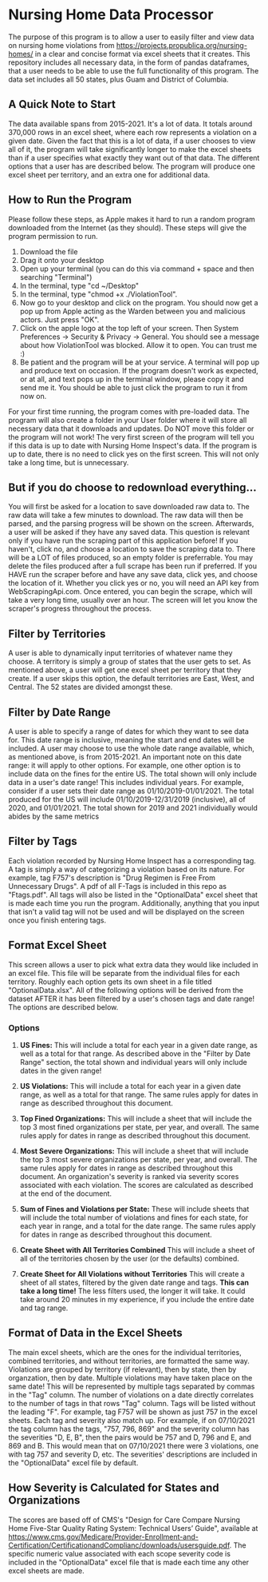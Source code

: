 # **Nursing Home Data Processor**
The purpose of this program is to allow a user to easily filter and view data on nursing home violations from https://projects.propublica.org/nursing-homes/ in a clear and concise format via excel sheets that it creates. This repository includes all necessary data, in the form of pandas dataframes, that a user needs to be able to use the full functionality of this program. The data set includes all 50 states, plus Guam and District of Columbia.

## A Quick Note to Start
The data available spans from 2015-2021. It's a lot of data. It totals around 370,000 rows in an excel sheet, where each row represents a violation on a given date. Given the fact that this is a lot of data, if a user chooses to view all of it, the program will take significantly longer to make the excel sheets than if a user specifies what exactly they want out of that data. The different options that a user has are described below. The program will produce one excel sheet per territory, and an extra one for additional data.

## How to Run the Program
Please follow these steps, as Apple makes it hard to run a random program downloaded from the Internet (as they should). These steps will give the program permission to run.

1. Download the file
2. Drag it onto your desktop
3. Open up your terminal (you can do this via command + space and then searching "Terminal")
4. In the terminal, type "cd ~/Desktop"
5. In the terminal, type "chmod +x ./ViolationTool". 
6. Now go to your desktop and click on the program. You should now get a pop up from Apple acting as the Warden between you and malicious actors. Just press "OK".
7. Click on the apple logo at the top left of your screen. Then System Preferences -> Security & Privacy -> General. You should see a message about how ViolationTool was blocked. Allow it to open. You can trust me :)
8. Be patient and the program will be at your service. A terminal will pop up and produce text on occasion. If the program doesn't work as expected, or at all, and text pops up in the terminal window, please copy it and send me it. You should be able to just click the program to run it from now on.

For your first time running, the program comes with pre-loaded data. The program will also create a folder in your User folder where it will store all necessary data that it downloads and updates. Do NOT move this folder or the program will not work! The very first screen of the program will tell you if this data is up to date with Nursing Home Inspect's data. If the program is up to date, there is no need to click yes on the first screen. This will not only take a long time, but is unnecessary.

## But if you do choose to redownload everything...
You will first be asked for a location to save downloaded raw data to. The raw data will take a few minutes to download. The raw data will then be parsed, and the parsing progress will be shown on the screen. Afterwards, a user will be asked if they have any saved data. This question is relevant only if you have run the scraping part of this application before! If you haven't, click no, and choose a location to save the scraping data to. There will be a LOT of files produced, so an empty folder is preferrable. You may delete the files produced after a full scrape has been run if preferred. If you HAVE run the scraper before and have any save data, click yes, and choose the location of it. Whether you click yes or no, you will need an API key from WebScrapingApi.com. Once entered, you can begin the scrape, which will take a very long time, usually over an hour. The screen will let you know the scraper's progress throughout the process.


## Filter by Territories
A user is able to dynamically input territories of whatever name they choose. A territory is simply a group of states that the user gets to set. As mentioned above, a user will get one excel sheet per territory that they create. If a user skips this option, the default territories are East, West, and Central. The 52 states are divided amongst these.

## Filter by Date Range
A user is able to specify a range of dates for which they want to see data for. This date range is inclusive, meaning the start and end dates will be included. A user may choose to use the whole date range available, which, as mentioned above, is from 2015-2021. An important note on this date range: it will apply to other options. For example, one other option is to include data on the fines for the entire US. The total shown will only include data in a user's date range! This includes individual years. For example, consider if a user sets their date range as 01/10/2019-01/01/2021. The total produced for the US will include 01/10/2019-12/31/2019 (inclusive), all of 2020, and 01/01/2021. The total shown for 2019 and 2021 individually would abides by the same metrics

## Filter by Tags
Each violation recorded by Nursing Home Inspect has a corresponding tag. A tag is simply a way of categorizing a violation based on its nature. For example, tag F757's description is "Drug Regimen is Free From Unnecessary Drugs". A pdf of all F-Tags is included in this repo as "Ftags.pdf". All tags will also be listed in the "OptionalData" excel sheet that is made each time you run the program. Additionally, anything that you input that isn't a valid tag will not be used and will be displayed on the screen once you finish entering tags.

## Format Excel Sheet
This screen allows a user to pick what extra data they would like included in an excel file. This file will be separate from the individual files for each territory. Roughly each option gets its own sheet in a file titled "OptionalData.xlsx". All of the following options will be derived from the dataset AFTER it has been filtered by a user's chosen tags and date range! The options are described below.   


### Options
1. **US Fines:**
    This will include a total for each year in a given date range, as well as a total for that range. As described above in the "Filter by Date Range" section, the total shown and individual years will only include dates in the given range!

2. **US Violations:**
    This will include a total for each year in a given date range, as well as a total for that range. The same rules apply for dates in range as described throughout this document.

3. **Top Fined Organizations:**
    This will include a sheet that will include the top 3 most fined organizations per state, per year, and overall. The same rules apply for dates in range as described throughout this document.

4. **Most Severe Organizations:**
    This will include a sheet that will include the top 3 most severe organizations per state, per year, and overall. The same rules apply for dates in range as described throughout this document. An organization's severity is ranked via severity scores associated with each violation. The scores are calculated as described at the end of the document.

5. **Sum of Fines and Violations per State:**
    These will include sheets that will include the total number of violations and fines for each state, for each year in range, and a total for the date range. The same rules apply for dates in range as described throughout this document.

6. **Create Sheet with All Territories Combined**
    This will include a sheet of all of the territories chosen by the user (or the defaults) combined. 

7. **Create Sheet for All Violations without Territories**
    This will create a sheet of all states, filtered by the given date range and tags. **This can take a long time!** The less filters used, the longer it will take. It could take around 20 minutes in my experience, if you include the entire date and tag range.  

## Format of Data in the Excel Sheets
The main excel sheets, which are the ones for the individual territories, combined territories, and without territories, are formatted the same way. Violations are grouped by territory (if relevant), then by state, then by organzation, then by date. Multiple violations may have taken place on the same date! This will be represented by multiple tags separated by commas in the "Tag" column. The number of violations on a date directly correlates to the number of tags in that rows "Tag" column. Tags will be listed without the leading "F". For example, tag F757 will be shown as just 757 in the excel sheets. Each tag and severity also match up. For example, if on 07/10/2021 the tag column has the tags, "757, 796, 869" and the severity column has the severities "D, E, B", then the pairs would be 757 and D, 796 and E, and 869 and B. This would mean that on 07/10/2021 there were 3 violations, one with tag 757 and severity D, etc. The severities' descriptions are included in the "OptionalData" excel file by default. 

## How Severity is Calculated for States and Organizations
The scores are based off of CMS's "Design for Care Compare Nursing Home Five-Star Quality Rating System:
Technical Users’ Guide", available at https://www.cms.gov/Medicare/Provider-Enrollment-and-Certification/CertificationandComplianc/downloads/usersguide.pdf. The specific numeric value associated with each scope severity code
is included in the "OptionalData" excel file that is made each time any other excel sheets are made.


